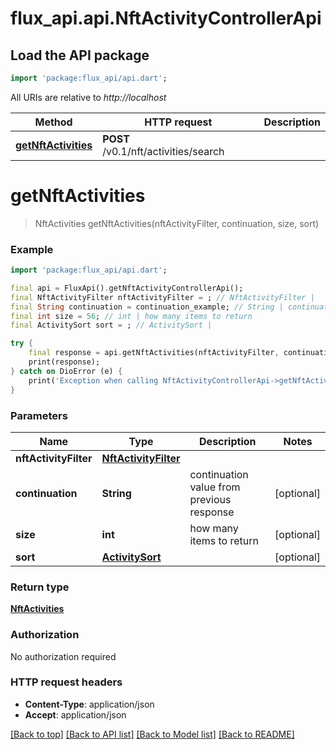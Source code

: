# flux_api.api.NftActivityControllerApi

## Load the API package
```dart
import 'package:flux_api/api.dart';
```

All URIs are relative to *http://localhost*

Method | HTTP request | Description
------------- | ------------- | -------------
[**getNftActivities**](NftActivityControllerApi.md#getnftactivities) | **POST** /v0.1/nft/activities/search | 


# **getNftActivities**
> NftActivities getNftActivities(nftActivityFilter, continuation, size, sort)



### Example
```dart
import 'package:flux_api/api.dart';

final api = FluxApi().getNftActivityControllerApi();
final NftActivityFilter nftActivityFilter = ; // NftActivityFilter | 
final String continuation = continuation_example; // String | continuation value from previous response
final int size = 56; // int | how many items to return
final ActivitySort sort = ; // ActivitySort | 

try {
    final response = api.getNftActivities(nftActivityFilter, continuation, size, sort);
    print(response);
} catch on DioError (e) {
    print('Exception when calling NftActivityControllerApi->getNftActivities: $e\n');
}
```

### Parameters

Name | Type | Description  | Notes
------------- | ------------- | ------------- | -------------
 **nftActivityFilter** | [**NftActivityFilter**](NftActivityFilter.md)|  | 
 **continuation** | **String**| continuation value from previous response | [optional] 
 **size** | **int**| how many items to return | [optional] 
 **sort** | [**ActivitySort**](.md)|  | [optional] 

### Return type

[**NftActivities**](NftActivities.md)

### Authorization

No authorization required

### HTTP request headers

 - **Content-Type**: application/json
 - **Accept**: application/json

[[Back to top]](#) [[Back to API list]](../README.md#documentation-for-api-endpoints) [[Back to Model list]](../README.md#documentation-for-models) [[Back to README]](../README.md)

